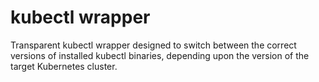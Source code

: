 # kubectl wrapper

Transparent kubectl wrapper designed to switch between the
correct versions of installed kubectl binaries, depending upon
the version of the target Kubernetes cluster.

